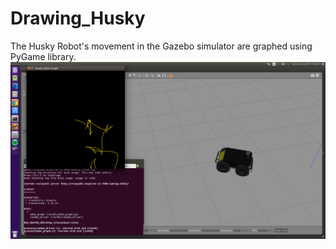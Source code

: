 # Drawing_Husky
The Husky Robot's movement in the Gazebo simulator are graphed using PyGame library.
![Drawing_Husky](https://github.com/vinayakkgarg/Drawing_Husky/blob/master/drawing_husky.png?raw=true)
